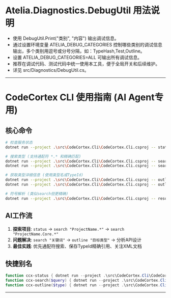# Atelia.Diagnostics.DebugUtil 用法说明
- 使用 DebugUtil.Print("类别", "内容") 输出调试信息。
- 通过设置环境变量 ATELIA_DEBUG_CATEGORIES 控制哪些类别的调试信息输出，多个类别用逗号或分号分隔，如：TypeHash,Test,Outline。
- 设置 ATELIA_DEBUG_CATEGORIES=ALL 可输出所有调试信息。
- 推荐在调试代码、测试代码中统一使用本工具，便于全局开关和后续维护。
- 详见 src/Diagnostics/DebugUtil.cs。

---

# CodeCortex CLI 使用指南 (AI Agent专用)

## 核心命令
```bash
# 检查服务状态
dotnet run --project .\src\CodeCortex.Cli\CodeCortex.Cli.csproj -- status

# 搜索类型 (支持通配符 *.* 和精确匹配)
dotnet run --project .\src\CodeCortex.Cli\CodeCortex.Cli.csproj -- search "Atelia.*"
dotnet run --project .\src\CodeCortex.Cli\CodeCortex.Cli.csproj -- search "Writer"

# 获取类型详细信息 (使用类型名或TypeId)
dotnet run --project .\src\CodeCortex.Cli\CodeCortex.Cli.csproj -- outline "IndentationHelper"
dotnet run --project .\src\CodeCortex.Cli\CodeCortex.Cli.csproj -- outline "T_NQUKU4SA"

# 符号解析 (类似search但更精确)
dotnet run --project .\src\CodeCortex.Cli\CodeCortex.Cli.csproj -- resolve "TypeName"
```

## AI工作流
1. **探索项目**: `status` → `search "ProjectName.*"` → `search "ProjectName.Core.*"`
2. **问题解决**: `search "关键词"` → `outline "目标类型"` → 分析API设计
3. **最佳实践**: 优先通配符搜索、保存TypeId精确引用、关注XML文档

## 快捷别名
```powershell
function ccx-status { dotnet run --project .\src\CodeCortex.Cli\CodeCortex.Cli.csproj -- status }
function ccx-search($query) { dotnet run --project .\src\CodeCortex.Cli\CodeCortex.Cli.csproj -- search $query }
function ccx-outline($type) { dotnet run --project .\src\CodeCortex.Cli\CodeCortex.Cli.csproj -- outline $type }
```

---
